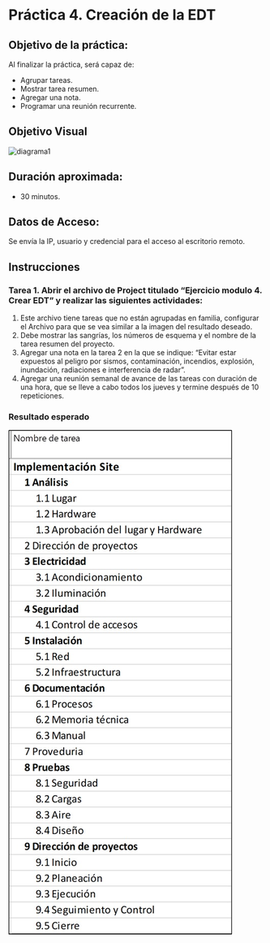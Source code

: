# Práctica 4. Creación de la EDT

## Objetivo de la práctica:
Al finalizar la práctica, será capaz de:
- Agrupar tareas.
- Mostrar tarea resumen.
- Agregar una nota.
- Programar una reunión recurrente.
  
## Objetivo Visual 

![diagrama1](../images/4.0.jpg)

## Duración aproximada:
- 30 minutos.

## Datos de Acceso:
Se envía la IP, usuario y credencial para el acceso al escritorio remoto.

## Instrucciones 
### Tarea 1. Abrir el archivo de Project titulado “Ejercicio modulo 4. Crear EDT” y realizar las siguientes actividades:
1.	Este archivo tiene tareas que no están agrupadas en familia, configurar el Archivo para que se vea similar a la imagen del resultado deseado.
2.	Debe mostrar las sangrías, los números de esquema y el nombre de la tarea resumen del proyecto.
3.	Agregar una nota en la tarea 2 en la que se indique: “Evitar estar expuestos al peligro por sismos, contaminación, incendios, explosión, inundación, radiaciones e interferencia de radar”.
4.	Agregar una reunión semanal de avance de las tareas con duración de una hora, que se lleve a cabo todos los jueves y termine después de 10 repeticiones.

### Resultado esperado

![imagen resultado](../images/4.1.jpg)
